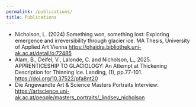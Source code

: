 ```yaml
---
permalink: /publications/
title: Publications
---
```


<ul>
    <li>Nicholson, L. (2024) Something won, something lost: Exploring emergence and irreversibility through glacier ice. MA Thesis, University of Applied Art Vienna <a href="https://phaidra.bibliothek.uni-ak.ac.at/detail/o:72485">https://phaidra.bibliothek.uni-ak.ac.at/detail/o:72485</a> </li>
    <li>Alam, B., Deifel, V., Lalonde, C. and Nicholson, L., 2025. APPRENTICESHIP TO GLACIOLOGY: An Attempt at Thickening Description for Thinning Ice. Landing, (1), pp.77-101. <a href="https://doi.org/10.37522/pfa8nt20">https://doi.org/10.37522/pfa8nt20</a></li>
    <li>Die Angewandte Art & Science Masters Portraits Interview: <a href="https://artscience.uni-ak.ac.at/people/masters_portraits/_lindsey_nicholson">https://artscience.uni-ak.ac.at/people/masters_portraits/_lindsey_nicholson</a> </li>
</ul>


